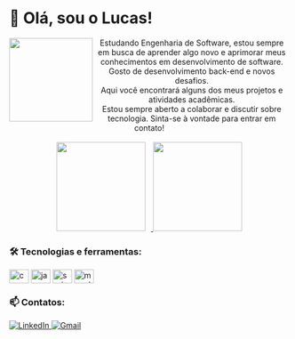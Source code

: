 # 👋 Olá, sou o Lucas!
<img src="https://media.giphy.com/media/iIqmM5tTjmpOB9mpbn/giphy.gif" width="150" align="left" />

<div align="center">
  Estudando Engenharia de Software, estou sempre em busca de aprender algo novo e aprimorar meus conhecimentos em desenvolvimento de software. Gosto de desenvolvimento back-end e novos desafios. <br>Aqui você encontrará alguns dos meus projetos e atividades acadêmicas.
  <br>
  Estou sempre aberto a colaborar e discutir sobre tecnologia. Sinta-se à vontade para entrar em contato!
</div>

<br>
<div align="center">
  <a href="#">
    <img height=160 src="https://my-stats-43gk.vercel.app/api?username=mottavsm&show_icons=true&theme=dark&hide=contribs,issues&show=discussions_answered&rank_icon=github&include_all_commits=true&card_width=110&bg_color=000000&border_color=007acc" style="margin-right: 10px;" />
  </a>
  <a href="#">
    <img height=160 src="https://my-stats-43gk.vercel.app/api/top-langs/?username=mottavsm&hide=html,scss,css&langs_count=8&layout=compact&theme=dark&bg_color=000000&border_color=007acc&card_width=110" />
  </a>
</div>

### 🛠️ Tecnologias e ferramentas:

<div>
  <img align="center" alt="c" height="25" width="35" src="https://cdn.jsdelivr.net/gh/devicons/devicon@latest/icons/c/c-original.svg" />
  <img align="center" alt="java" height="25" width="35" src="https://cdn.jsdelivr.net/gh/devicons/devicon/icons/java/java-original.svg"/>
  <img align="center" alt="spring" height="25" width="35" src="https://cdn.jsdelivr.net/gh/devicons/devicon@latest/icons/spring/spring-original.svg" />
  <img align="center" alt="mysql" height="25" width="35" src="https://cdn.jsdelivr.net/gh/devicons/devicon@latest/icons/mysql/mysql-original.svg" />
</div>

### 📫 Contatos:
<a href="https://www.linkedin.com/in/lucas-silva-01aa85251/" target="_blank">
  <img loading="lazy" src="https://img.shields.io/badge/LinkedIn-0077B5?style=for-the-badge&logo=LinkedIn&logoColor=white" alt="LinkedIn">
</a>
<a href="mailto:ds.lucasilva@gmail.com">
  <img loading="lazy" src="https://img.shields.io/badge/Gmail-D14836?style=for-the-badge&logo=Gmail&logoColor=white" alt="Gmail" target="_blank">
</a>
